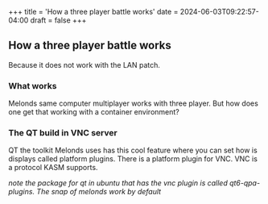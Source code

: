 +++
title = 'How a three player battle works'
date = 2024-06-03T09:22:57-04:00
draft = false
+++

## How a three player battle works
Because it does not work with the LAN patch.

### What works
Melonds same computer multiplayer works with three player.
But how does one get that working with a container environment?

### The QT build in VNC server
QT the toolkit Melonds uses has this cool feature where you can set how is displays called platform plugins.
There is a platform plugin for VNC.
VNC is a protocol KASM supports.

*note the package for qt in ubuntu that has the vnc plugin is called qt6-qpa-plugins. The snap of melonds work by default*
